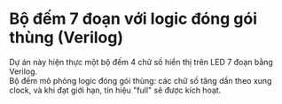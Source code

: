 # Bộ đếm 7 đoạn với logic đóng gói thùng (Verilog)

Dự án này hiện thực một bộ đếm 4 chữ số hiển thị trên LED 7 đoạn bằng Verilog.  
Bộ đếm mô phỏng logic đóng gói thùng: các chữ số tăng dần theo xung clock, và khi đạt giới hạn, tín hiệu "full" sẽ được kích hoạt.
